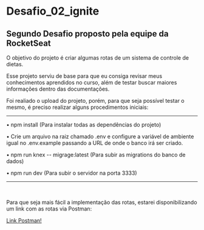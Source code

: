 # Desafio_02_ignite

## Segundo Desafio proposto pela equipe da RocketSeat
<p>O objetivo do projeto é criar algumas rotas de um sistema de controle de dietas.</p>
<p>Esse projeto serviu de base para que eu consiga revisar meus conhecimentos aprendidos no curso, além de testar buscar maiores informações dentro das documentações.</p>
<p>Foi realiado o upload do projeto, porém, para que seja possível testar o mesmo, é preciso realizar alguns procedimentos iniciais:</p>
<hr>
<p>• npm install (Para instalar todas as dependências do projeto)</p>
<p>• Crie um arquivo na raiz chamado .env e configure a variável de ambiente igual no .env.example passando a URL de onde o banco irá ser criado.</p>
<p>• npm run knex -- migrage:latest (Para subir as migrations do banco de dados)</p>
<p>• npm run dev (Para subir o servidor na porta 3333)</p>
<hr>
<br>

<p>Para que seja mais fácil a implementação das rotas, estarei disponibilizando um link com as rotas via Postman:</p>

<a href="https://www.postman.com/interstellar-capsule-506115/workspace/desafio-02/overview">Link Postman!</a>

